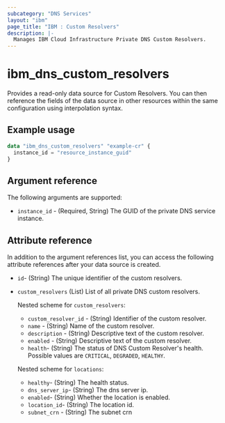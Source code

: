 ```yaml
---
subcategory: "DNS Services"
layout: "ibm"
page_title: "IBM : Custom Resolvers"
description: |-
  Manages IBM Cloud Infrastructure Private DNS Custom Resolvers.
---
```


# ibm_dns_custom_resolvers

Provides a read-only data source for Custom Resolvers. You can then reference the fields of the data source in other resources within the same configuration using interpolation syntax.


## Example usage

```terraform
data "ibm_dns_custom_resolvers" "example-cr" {
  instance_id = "resource_instance_guid"
}
```

## Argument reference
The following arguments are supported: 

- `instance_id` - (Required, String) The GUID of the private DNS service instance.

## Attribute reference
In addition to the argument references list, you can access the following attribute references after your data source is created. 

- `id`- (String) The unique identifier of the custom resolvers.
- `custom_resolvers` (List) List of all private DNS custom resolvers.
 
   Nested scheme for `custom_resolvers`:
   - `custom_resolver_id` - (String) Identifier of the  custom resolver.
   - `name` - (String) Name of the  custom resolver.
   - `description` - (String) Descriptive text of the custom resolver.
   - `enabled` - (String) Descriptive text of the custom resolver.
   - `health`- (String) The status of DNS Custom Resolver's health. Possible values are `CRITICAL`, `DEGRADED`, `HEALTHY`.
  
    Nested scheme for `locations`:
    - `healthy`- (String) The health status.
    - `dns_server_ip`- (String) The dns server ip.
    - `enabled`- (String) Whether the location is enabled.
    - `location_id`- (String) The location id.
    - `subnet_crn` - (String) The subnet crn
 	 
